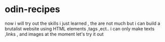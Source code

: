 # odin-recipes
now i will try out the skills i just learned , the are not much but i can build a brutalist website using HTML elements ,tags ,ect..
i can only make texts ,links , and images at the moment 
let's try it out